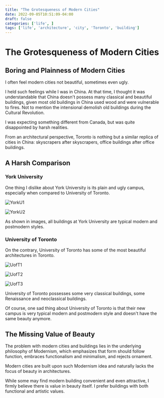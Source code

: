 ```yaml
---
title: "The Grotesqueness of Modern Cities"
date: 2022-09-05T10:51:09-04:00
draft: false
categories: ['life', ]
tags: ['life', 'architecture', 'city', 'Toronto', 'building']
---
```


# The Grotesqueness of Modern Cities

## Boring and Plainness of Modern Cities 

I often feel modern cities  not beautiful, sometimes even ugly. 

I held such feelings while I was in China.  At that time, I thought it was understandable 
that China doesn't possess many classical and beautiful buildings, given most old buildings in China used 
wood and were vulnerable to fires. Not to mention the intensional demolish old buildings during the Cultural Revolution. 

I was expecting something different from Canada, but was quite disappointed by harsh realities. 

From an architectural perspective, Toronto is nothing but a similar replica of cities in China: skyscrapers after
skyscrapers, office buildings after office buildings. 

## A Harsh Comparison 

### York University
One thing I dislike about York University is its plain and ugly campus, especially when compared to 
University of Toronto. 

![YorkU1](/life/The_grotesqueness_of_modern_cities/york1.jpeg "York University")

![YorkU2](/life/The_grotesqueness_of_modern_cities/york2.png "York University")

As shown in images,  all buildings at York University are typical modern and postmodern styles.

### University of Toronto
On the contrary,  University of Toronto has some of the most beautiful architectures in Toronto.

![UofT1](/life/The_grotesqueness_of_modern_cities/uoft1.jpeg "University of Toronto")

![UofT2](/life/The_grotesqueness_of_modern_cities/uoft2.jpeg "University of Toronto")

![UofT3](/life/The_grotesqueness_of_modern_cities/uoft3.webp "University of Toronto")

University of Toronto possesses some very classical buildings, some Renaissance and neoclassical buildings.

Of course, one sad thing about University of Toronto is that their new campus is very typical modern and postmodern style 
and doesn't have the same beauty anymore.


## The Missing Value of Beauty

The problem with modern cities and buildings lies in the underlying philosophy of Modernism, which emphasizes that form 
should follow function, embraces functionalism and minimalism, and rejects ornament.

Modern cities are built upon such Modernism idea and naturally lacks the focus of beauty in architectures. 

While some may find modern building convenient and even attractive, I firmly believe there is value in beauty itself. I prefer
buildings with both functional and artistic values.


